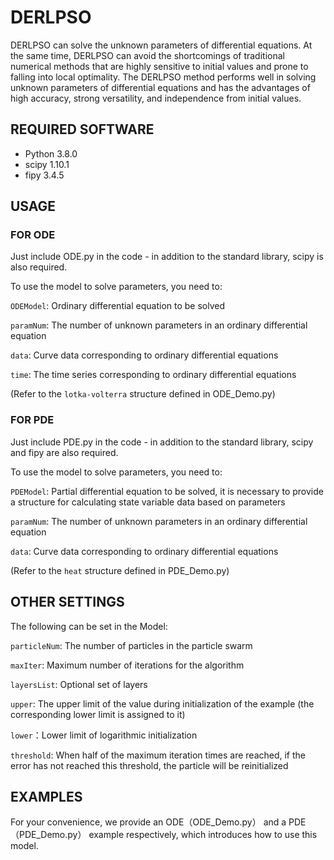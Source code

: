 # DERLPSO

DERLPSO can solve the unknown parameters of differential equations. At the same time, DERLPSO can avoid the shortcomings of traditional numerical methods that are highly sensitive to initial values ​​and prone to falling into local optimality. The DERLPSO method performs well in solving unknown parameters of differential equations and has the advantages of high accuracy, strong versatility, and independence from initial values.

## REQUIRED SOFTWARE

- Python 3.8.0
- scipy 1.10.1 
- fipy 3.4.5

## USAGE

### FOR ODE

Just include ODE.py in the code - in addition to the standard library, scipy is also required.

To use the model to solve parameters, you need to:

`ODEModel`: Ordinary differential equation to be solved

`paramNum`: The number of unknown parameters in an ordinary differential equation

`data`: Curve data corresponding to ordinary differential equations

`time`: The time series corresponding to ordinary differential equations

(Refer to the `lotka-volterra` structure defined in ODE_Demo.py)


### FOR PDE

Just include PDE.py in the code - in addition to the standard library, scipy and fipy are also required.

To use the model to solve parameters, you need to:

`PDEModel`: Partial differential equation to be solved, it is necessary to provide a structure for calculating state variable data based on parameters

`paramNum`: The number of unknown parameters in an ordinary differential equation

`data`: Curve data corresponding to ordinary differential equations

(Refer to the `heat` structure defined in PDE_Demo.py)

## OTHER SETTINGS

The following can be set in the Model:

`particleNum`: The number of particles in the particle swarm

`maxIter`: Maximum number of iterations for the algorithm

`layersList`: Optional set of layers

`upper`: The upper limit of the value during initialization of the example (the corresponding lower limit is assigned to it)

`lower`：Lower limit of logarithmic initialization

`threshold`: When half of the maximum iteration times are reached, if the error has not reached this threshold, the particle will be reinitialized

## EXAMPLES

For your convenience, we provide an ODE（ODE_Demo.py） and a PDE（PDE_Demo.py） example respectively, which introduces how to use this model.
